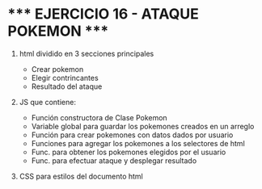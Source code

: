# *** EJERCICIO 16 - ATAQUE POKEMON ***

1. html dividido en 3 secciones principales
    * Crear pokemon
    * Elegir contrincantes
    * Resultado del ataque
    
2. JS que contiene:
    * Función constructora de Clase Pokemon
    * Variable global para guardar los pokemones creados en un arreglo
    * Función para crear pokemones con datos dados por usuario 
    * Funciones para agregar los pokemones a los selectores de html
    * Func. para obtener los pokemones elegidos por el usuario
    * Func. para efectuar ataque y desplegar resultado
    
3. CSS para estilos del documento html
    
    